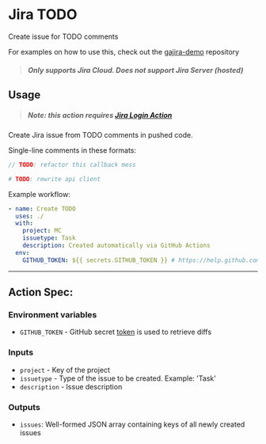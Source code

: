 # Jira TODO
Create issue for TODO comments

For examples on how to use this, check out the [gajira-demo](https://github.com/atlassian/gajira-demo) repository
> ##### Only supports Jira Cloud. Does not support Jira Server (hosted)

## Usage

> ##### Note: this action requires [Jira Login Action](https://github.com/marketplace/actions/jira-login)

Create Jira issue from TODO comments in pushed code.

Single-line comments in these formats:

```go
// TODO: refactor this callback mess
```
```ruby
# TODO: rewrite api client
```

Example workflow:
```yaml
- name: Create TODO
  uses: ./
  with:
    project: MC
    issuetype: Task
    description: Created automatically via GitHub Actions
  env:
    GITHUB_TOKEN: ${{ secrets.GITHUB_TOKEN }} # https://help.github.com/en/articles/virtual-environments-for-github-actions#github_token-secret
```

----
## Action Spec:

### Environment variables
- `GITHUB_TOKEN` - GitHub secret [token](https://developer.github.com/actions/creating-workflows/storing-secrets/#github-token-secret) is used to retrieve diffs 

### Inputs

- `project` - Key of the project
- `issuetype` - Type of the issue to be created. Example: 'Task'
- `description` - Issue description

### Outputs

- `issues`: Well-formed JSON array containing keys of all newly created issues
